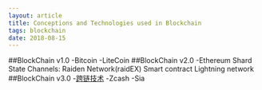 ```yaml
---
layout: article
title: Conceptions and Technologies used in Blockchain
tags: blockchain
date: 2018-08-15
---
```

##BlockChain v1.0
-Bitcoin
-LiteCoin
##BlockChain v2.0
-Ethereum
Shard
State Channels: Raiden Network(raidEX)
Smart contract
Lightning network
##BlockChain v3.0
-[跨链技术](https://blog.csdn.net/sxjinmingjie/article/details/77746097)
-Zcash
-Sia

